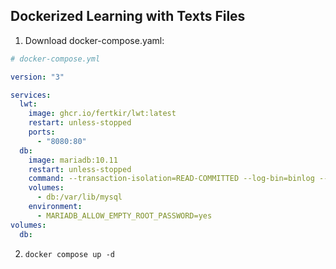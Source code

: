 ## Dockerized Learning with Texts Files

1. Download docker-compose.yaml:
```yaml
# docker-compose.yml

version: "3"

services:
  lwt:
    image: ghcr.io/fertkir/lwt:latest
    restart: unless-stopped
    ports:
      - "8080:80"
  db:
    image: mariadb:10.11
    restart: unless-stopped
    command: --transaction-isolation=READ-COMMITTED --log-bin=binlog --binlog-format=ROW
    volumes:
      - db:/var/lib/mysql
    environment:
      - MARIADB_ALLOW_EMPTY_ROOT_PASSWORD=yes
volumes:
  db:
```

2. `docker compose up -d`